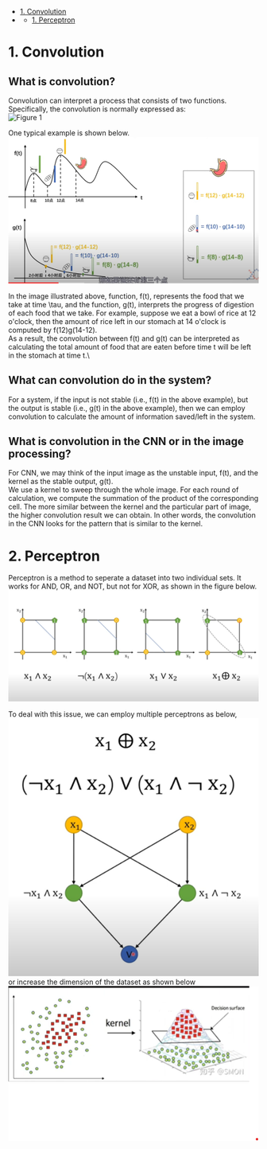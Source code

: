 <!-- GFM-TOC -->
* [1. Convolution](#1-Convolution)
* * [1. Perceptron](#1-Perceptron)


# 1. Convolution
## What is convolution?
Convolution can interpret a process that consists of two functions.\
Specifically, the convolution is normally expressed as:\
![Figure 1](https://encrypted-tbn3.gstatic.com/images?q=tbn:ANd9GcSeBqgdnEmDF2l2BV7fVkZHmK4MHdIHRqZq7jCf2Hu3JyErSnfm)

One typical example is shown below.
![image1](https://github.com/yshiyi/Deep-Neural-Networks-with-PyTorch/blob/main/images/Convolution.png)

In the image illustrated above, function, f(t), represents the food that we take at time \tau, and the function, g(t), interprets the progress of digestion of each food that we take. For example, suppose we eat a bowl of rice at 12 o'clock, then the amount of rice left in our stomach at 14 o'clock is computed by f(12)g(14-12).\
As a result, the convolution between f(t) and g(t) can be interpreted as calculating the total amount of food that are eaten before time t will be left in the stomach at time t.\

## What can convolution do in the system?
For a system, if the input is not stable (i.e., f(t) in the above example), but the output is stable (i.e., g(t) in the above example), then we can employ convolution to calculate the amount of information saved/left in the system.

## What is convolution in the CNN or in the image processing?
For CNN, we may think of the input image as the unstable input, f(t), and the kernel as the stable output, g(t).\
We use a kernel to sweep through the whole image. For each round of calculation, we compute the summation of the product of the corresponding cell. The more similar between the kernel and the particular part of image, the higher convolution result we can obtain. In other words, the convolution in the CNN looks for the pattern that is similar to the kernel.

# 2. Perceptron
Perceptron is a method to seperate a dataset into two individual sets. It works for AND, OR, and NOT, but not for XOR, as shown in the figure below.
![image1](https://github.com/yshiyi/Deep-Neural-Networks-with-PyTorch/blob/main/images/Perceptron.png)

To deal with this issue, we can employ multiple perceptrons as below,
![image2](https://github.com/yshiyi/Deep-Neural-Networks-with-PyTorch/blob/main/images/Multiple_perceptron.png)
or increase the dimension of the dataset as shown below
![image3](https://github.com/yshiyi/Deep-Neural-Networks-with-PyTorch/blob/main/images/Increase_dimension.png)


